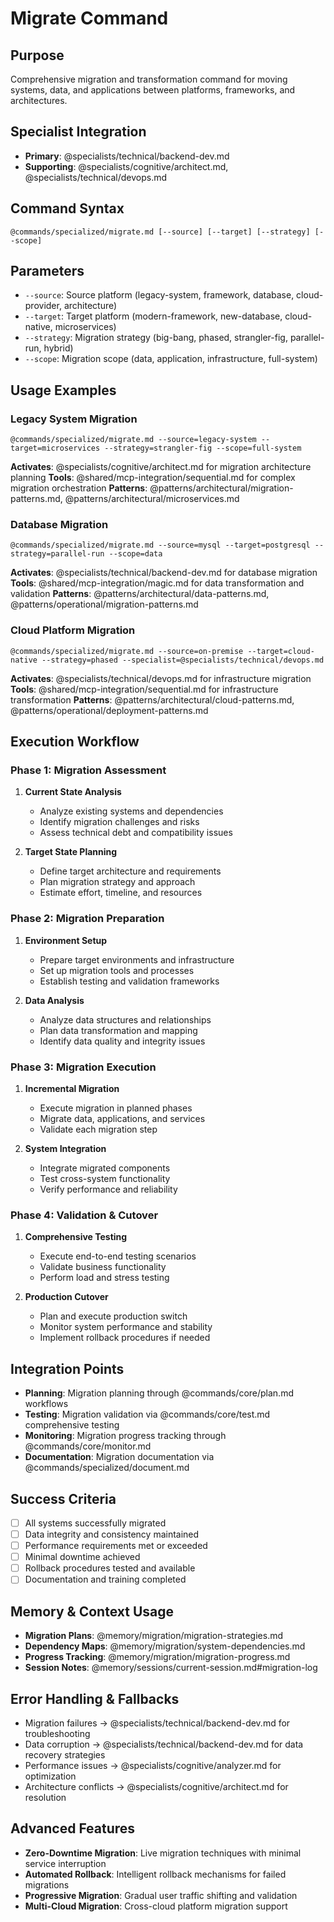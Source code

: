 # Migrate Command

## Purpose
Comprehensive migration and transformation command for moving systems, data, and applications between platforms, frameworks, and architectures.

## Specialist Integration
- **Primary**: @specialists/technical/backend-dev.md
- **Supporting**: @specialists/cognitive/architect.md, @specialists/technical/devops.md

## Command Syntax
```
@commands/specialized/migrate.md [--source] [--target] [--strategy] [--scope]
```

## Parameters
- `--source`: Source platform (legacy-system, framework, database, cloud-provider, architecture)
- `--target`: Target platform (modern-framework, new-database, cloud-native, microservices)
- `--strategy`: Migration strategy (big-bang, phased, strangler-fig, parallel-run, hybrid)
- `--scope`: Migration scope (data, application, infrastructure, full-system)

## Usage Examples

### Legacy System Migration
```
@commands/specialized/migrate.md --source=legacy-system --target=microservices --strategy=strangler-fig --scope=full-system
```
**Activates**: @specialists/cognitive/architect.md for migration architecture planning
**Tools**: @shared/mcp-integration/sequential.md for complex migration orchestration
**Patterns**: @patterns/architectural/migration-patterns.md, @patterns/architectural/microservices.md

### Database Migration
```
@commands/specialized/migrate.md --source=mysql --target=postgresql --strategy=parallel-run --scope=data
```
**Activates**: @specialists/technical/backend-dev.md for database migration
**Tools**: @shared/mcp-integration/magic.md for data transformation and validation
**Patterns**: @patterns/architectural/data-patterns.md, @patterns/operational/migration-patterns.md

### Cloud Platform Migration
```
@commands/specialized/migrate.md --source=on-premise --target=cloud-native --strategy=phased --specialist=@specialists/technical/devops.md
```
**Activates**: @specialists/technical/devops.md for infrastructure migration
**Tools**: @shared/mcp-integration/sequential.md for infrastructure transformation
**Patterns**: @patterns/architectural/cloud-patterns.md, @patterns/operational/deployment-patterns.md

## Execution Workflow

### Phase 1: Migration Assessment
1. **Current State Analysis**
   - Analyze existing systems and dependencies
   - Identify migration challenges and risks
   - Assess technical debt and compatibility issues

2. **Target State Planning**
   - Define target architecture and requirements
   - Plan migration strategy and approach
   - Estimate effort, timeline, and resources

### Phase 2: Migration Preparation
1. **Environment Setup**
   - Prepare target environments and infrastructure
   - Set up migration tools and processes
   - Establish testing and validation frameworks

2. **Data Analysis**
   - Analyze data structures and relationships
   - Plan data transformation and mapping
   - Identify data quality and integrity issues

### Phase 3: Migration Execution
1. **Incremental Migration**
   - Execute migration in planned phases
   - Migrate data, applications, and services
   - Validate each migration step

2. **System Integration**
   - Integrate migrated components
   - Test cross-system functionality
   - Verify performance and reliability

### Phase 4: Validation & Cutover
1. **Comprehensive Testing**
   - Execute end-to-end testing scenarios
   - Validate business functionality
   - Perform load and stress testing

2. **Production Cutover**
   - Plan and execute production switch
   - Monitor system performance and stability
   - Implement rollback procedures if needed

## Integration Points
- **Planning**: Migration planning through @commands/core/plan.md workflows
- **Testing**: Migration validation via @commands/core/test.md comprehensive testing
- **Monitoring**: Migration progress tracking through @commands/core/monitor.md
- **Documentation**: Migration documentation via @commands/specialized/document.md

## Success Criteria
- [ ] All systems successfully migrated
- [ ] Data integrity and consistency maintained
- [ ] Performance requirements met or exceeded
- [ ] Minimal downtime achieved
- [ ] Rollback procedures tested and available
- [ ] Documentation and training completed

## Memory & Context Usage
- **Migration Plans**: @memory/migration/migration-strategies.md
- **Dependency Maps**: @memory/migration/system-dependencies.md
- **Progress Tracking**: @memory/migration/migration-progress.md
- **Session Notes**: @memory/sessions/current-session.md#migration-log

## Error Handling & Fallbacks
- Migration failures → @specialists/technical/backend-dev.md for troubleshooting
- Data corruption → @specialists/technical/backend-dev.md for data recovery strategies
- Performance issues → @specialists/cognitive/analyzer.md for optimization
- Architecture conflicts → @specialists/cognitive/architect.md for resolution

## Advanced Features
- **Zero-Downtime Migration**: Live migration techniques with minimal service interruption
- **Automated Rollback**: Intelligent rollback mechanisms for failed migrations
- **Progressive Migration**: Gradual user traffic shifting and validation
- **Multi-Cloud Migration**: Cross-cloud platform migration support